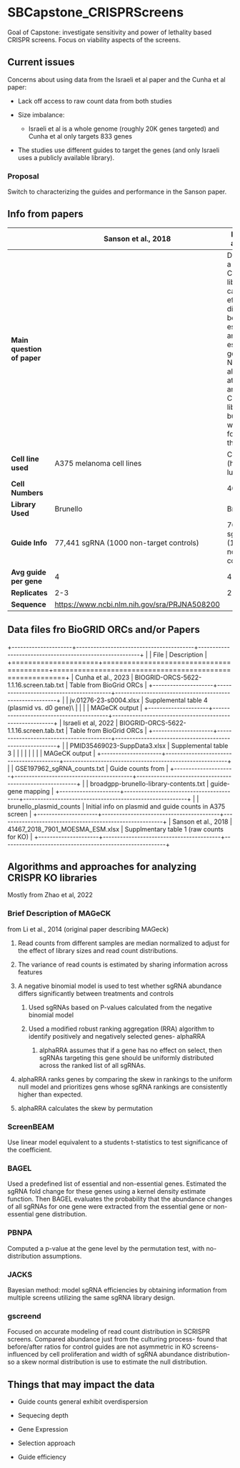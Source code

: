 # SBCapstone_CRISPRScreens

Goal of Capstone: investigate sensitivity and power of lethality based CRISPR screens. Focus on viability aspects of the screens.

## Current issues

Concerns about using data from the Israeli et al paper and the Cunha et al paper:

-   Lack off access to raw count data from both studies

-   Size imbalance:

    -   Israeli et al is a whole genome (roughly 20K genes targeted) and Cunha et al only targets 833 genes

-   The studies use different guides to target the genes (and only Israeli uses a publicly available library).

### Proposal

Switch to characterizing the guides and performance in the Sanson paper.

## Info from papers

|                              |  Sanson et al., 2018              |    Israeli et al., 2022          |    Cunha et al., 2023                     |
|------------------------------|-----------------------------------|----------------------------------|-------------------------------------------|
| **Main question of paper**   | | Developing a new CRISPRko library that can more effectively distinguish between essential and non-essential genes.  Note: they also look at CRISPRi and CRISPRa libraries, but we won't focus on that here. | Understanding cellular factors involved in SARS-CoV-2 infection. (original variant, as well as Alpha and Beta variants) | Understanding of cellular factors involved in SARS-CoV-2 infection. |   Cellular factors involved in SARS-CoV-3 infection |
|**Cell line used**            | A375 melanoma cell lines          | Calu-3  (human lung cells)        | Calu-3                                      |
|**Cell Numbers**              |                                   | 400 M                             | 50M                                         |
|**Library Used**              | Brunello                          | Brunello                          | Custom                                      |
|**Guide Info**                | 77,441 sgRNA (1000 non-target controls) | 76,441 sgRNAs (1000 non-target controls)| N/A                             |
|**Avg guide per gene**        | 4                                 | 4                                 |                                             |
|**Replicates**                | 2-3                               | 2                                 | 2                                           |
|**Sequence**                  |https://www.ncbi.nlm.nih.gov/sra/PRJNA508200 |                         |                                             |




## Data files fro BioGRID ORCs and/or Papers

+---------------------+-----------------------------------------+---------------------------------------------------------+
|                     | File                                    | Description                                             |
+=====================+=========================================+=========================================================+
| Cunha et al., 2023  | BIOGRID-ORCS-5622-1.1.16.screen.tab.txt | Table from BioGrid ORCs                                 |
+---------------------+-----------------------------------------+---------------------------------------------------------+
|                     | jv.01276-23-s0004.xlsx                  | Supplemental table 4 (plasmid vs. d0 gene)\             |
|                     |                                         | MAGeCK output                                           |
+---------------------+-----------------------------------------+---------------------------------------------------------+
| Israeli et al, 2022 | BIOGRID-ORCS-5622-1.1.16.screen.tab.txt | Table from BioGrid ORCs                                 |
+---------------------+-----------------------------------------+---------------------------------------------------------+
|                     | PMID35469023-SuppData3.xlsx             | Supplemental table 3                                    |
|                     |                                         |                                                         |
|                     |                                         | MAGeCK output                                           |
+---------------------+-----------------------------------------+---------------------------------------------------------+
|                     | GSE197962_sgRNA_counts.txt              | Guide counts from                                       |
+---------------------+-----------------------------------------+---------------------------------------------------------+
|                     | broadgpp-brunello-library-contents.txt  | guide-gene mapping                                      |
+---------------------+-----------------------------------------+---------------------------------------------------------+
|                     | brunello_plasmid_counts                 | Initial info on plasmid and guide counts in A375 screen |
+---------------------+-----------------------------------------+---------------------------------------------------------+
| Sanson et al., 2018 | 41467_2018_7901_MOESMA_ESM.xlsx         | Supplmentary table 1 (raw counts for KO)                |
+---------------------+-----------------------------------------+---------------------------------------------------------+

## Algorithms and approaches for analyzing CRISPR KO libraries

Mostly from Zhao et al, 2022

### Brief Description of MAGeCK

from Li et al., 2014 (original paper describing MAGeck)

1.  Read counts from different samples are median normalized to adjust for the effect of library sizes and read count distributions.

2.  The variance of read counts is estimated by sharing information across features

3.  A negative binomial model is used to test whether sgRNA abundance differs significantly between treatments and controls

    1.  Used sgRNAs based on P-values calculated from the negative binomial model

    2.  Used a modified robust ranking aggregation (RRA) algorithm to identify positively and negatively selected genes- alphaRRA

        1.  alphaRRA assumes that if a gene has no effect on select, then sgRNAs targeting this gene should be uniformly distributed across the ranked list of all sgRNAs.

4.  alphaRRA ranks genes by comparing the skew in rankings to the uniform null model and prioritizes gens whose sgRNA rankings are consistently higher than expected.

5.  alphaRRA calculates the skew by permutation

### ScreenBEAM

Use linear model equivalent to a students t-statistics to test significance of the coefficient.

### BAGEL

Used a predefined list of essential and non-essential genes. Estimated the sgRNA fold change for these genes using a kernel density estimate function. Then BAGEL evaluates the probability that the abundance changes of all sgRNAs for one gene were extracted from the essential gene or non-essential gene distribution.

### PBNPA

Computed a p-value at the gene level by the permutation test, with no-distribution assumptions.

### JACKS

Bayesian method: model sgRNA efficiencies by obtaining information from multiple screens utilizing the same sgRNA library design.

### gscreend

Focused on accurate modeling of read count distribution in SCRISPR screens. Compared abundance just from the culturing process- found that before/after ratios for control guides are not asymmetric in KO screens- influenced by cell proliferation and width of sgRNA abundance distribution- so a skew normal distribution is use to estimate the null distribution.

## Things that may impact the data

-   Guide counts general exhibit overdispersion

-   Sequecing depth

-   Gene Expression

-   Selection approach

-   Guide efficiency